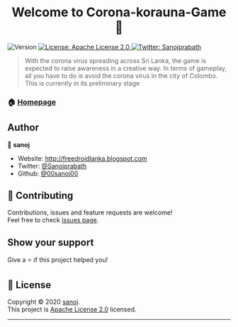 <h1 align="center">Welcome to Corona-korauna-Game 👋</h1>
<p>
  <img alt="Version" src="https://img.shields.io/badge/version-1.0-blue.svg?cacheSeconds=2592000" />
  <a href="https://github.com/00sanoj00/Corona-korauna-Game/blob/master/LICENSE" target="_blank">
    <img alt="License: Apache License 2.0" src="https://img.shields.io/badge/License-Apache License 2.0-yellow.svg" />
  </a>
  <a href="https://twitter.com/Sanojprabath" target="_blank">
    <img alt="Twitter: Sanojprabath" src="https://img.shields.io/twitter/follow/Sanojprabath.svg?style=social" />
  </a>
</p>

> With the corona virus spreading across Sri Lanka, the game is expected to raise awareness in a creative way. In terms of gameplay, all you have to do is avoid the corona virus in the city of Colombo. This is currently in its preliminary stage

### 🏠 [Homepage](https://www.facebook.com/sanoj.jayathilaka1)

## Author

👤 **sanoj**

* Website: http://freedroidlanka.blogspot.com
* Twitter: [@Sanojprabath](https://twitter.com/Sanojprabath)
* Github: [@00sanoj00](https://github.com/00sanoj00)

## 🤝 Contributing

Contributions, issues and feature requests are welcome!<br />Feel free to check [issues page](https://github.com/00sanoj00/Corona-korauna-Game/issues). 

## Show your support

Give a ⭐️ if this project helped you!

## 📝 License

Copyright © 2020 [sanoj](https://github.com/00sanoj00).<br />
This project is [Apache License 2.0](https://github.com/00sanoj00/Corona-korauna-Game/blob/master/LICENSE) licensed.

***
